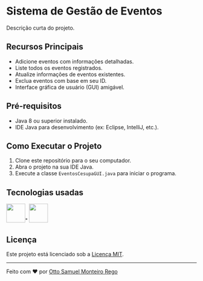 # Sistema de Gestão de Eventos

Descrição curta do projeto.

## Recursos Principais

- Adicione eventos com informações detalhadas.
- Liste todos os eventos registrados.
- Atualize informações de eventos existentes.
- Exclua eventos com base em seu ID.
- Interface gráfica de usuário (GUI) amigável.

## Pré-requisitos

- Java 8 ou superior instalado.
- IDE Java para desenvolvimento (ex: Eclipse, IntelliJ, etc.).

## Como Executar o Projeto

1. Clone este repositório para o seu computador.
2. Abra o projeto na sua IDE Java.
3. Execute a classe `EventosCesupaGUI.java` para iniciar o programa.

## Tecnologias usadas
<img width= '50' height='50' src="https://cdn.jsdelivr.net/gh/devicons/devicon/icons/java/java-original.svg" />"
<img width= '50' height='50' src="https://cdn.jsdelivr.net/gh/devicons/devicon/icons/postgresql/postgresql-plain.svg" />

## Licença

Este projeto está licenciado sob a [Licença MIT](LICENSE).

---

Feito com ❤️ por [Otto Samuel Monteiro Rego](https://github.com/ottosamuel01)

